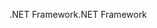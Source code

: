 <span data-ttu-id="bd323-101">.NET Framework</span><span class="sxs-lookup"><span data-stu-id="bd323-101">.NET Framework</span></span>